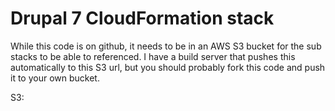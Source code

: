 # Drupal 7 CloudFormation stack

While this code is on github, it needs to be in an AWS S3 bucket for the sub stacks
to be able to referenced. I have a build server that pushes this automatically to this S3
url, but you should probably fork this code and push it to your own bucket.

S3:
